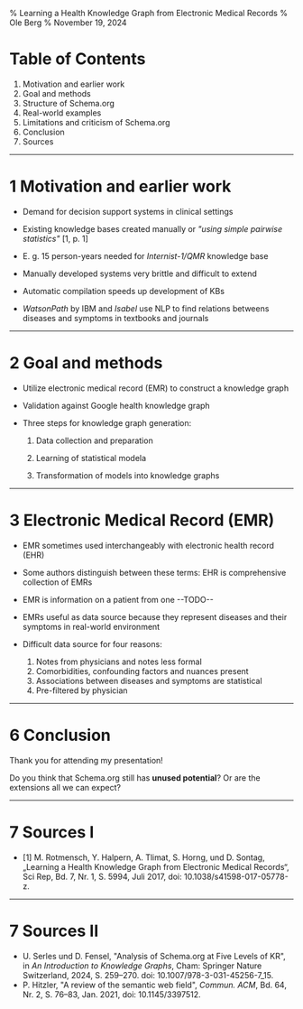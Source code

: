 % Learning a Health Knowledge Graph from Electronic Medical Records
% Ole Berg
% November 19, 2024

# Table of Contents

1. Motivation and earlier work
2. Goal and methods
3. Structure of Schema.org
4. Real-world examples
5. Limitations and criticism of Schema.org
6. Conclusion
7. Sources

---

# 1 Motivation and earlier work

* Demand for decision support systems in clinical settings

* Existing knowledge bases created manually or *"using simple pairwise statistics"* [1, p. 1]

* E. g. 15 person-years needed for *Internist-1/QMR* knowledge base

* Manually developed systems very brittle and difficult to extend

* Automatic compilation speeds up development of KBs

* *WatsonPath* by IBM and *Isabel* use NLP to find relations betweens diseases and symptoms in textbooks and journals

---

# 2 Goal and methods

* Utilize electronic medical record (EMR) to construct a knowledge graph

* Validation against Google health knowledge graph

* Three steps for knowledge graph generation:

  1. Data collection and preparation

  2. Learning of statistical modela

  3. Transformation of models into knowledge graphs

---

# 3 Electronic Medical Record (EMR)

* EMR sometimes used interchangeably with electronic health record (EHR)

* Some authors distinguish between these terms: EHR is comprehensive collection of EMRs

* EMR is information on a patient from one --TODO--

* EMRs useful as data source because they represent diseases and their symptoms in real-world environment

* Difficult data source for four reasons:
  1. Notes from physicians and notes less formal
  2. Comorbidities, confounding factors and nuances present
  3. Associations between diseases and symptoms are statistical
  4. Pre-filtered by physician

---

# 6 Conclusion

Thank you for attending my presentation!

Do you think that Schema.org still has **unused potential**? Or are the extensions all we can expect?

---

# 7 Sources I

* [1] M. Rotmensch, Y. Halpern, A. Tlimat, S. Horng, und D. Sontag, „Learning a Health Knowledge Graph from Electronic Medical Records“, Sci Rep, Bd. 7, Nr. 1, S. 5994, Juli 2017, doi: 10.1038/s41598-017-05778-z.


---

# 7 Sources II

* U. Serles und D. Fensel, "Analysis of Schema.org at Five Levels of KR", in *An Introduction to Knowledge Graphs*, Cham: Springer Nature Switzerland, 2024, S. 259–270. doi: 10.1007/978-3-031-45256-7_15.
* P. Hitzler, "A review of the semantic web field", *Commun. ACM*, Bd. 64, Nr. 2, S. 76–83, Jan. 2021, doi: 10.1145/3397512.
